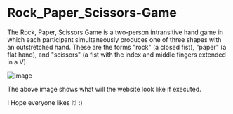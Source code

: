 # Rock_Paper_Scissors-Game
The Rock, Paper, Scissors Game is a two-person intransitive hand game in which each participant simultaneously produces one of three shapes with an outstretched hand. These are the forms "rock" (a closed fist), "paper" (a flat hand), and "scissors" (a fist with the index and middle fingers extended in a V).

![image](https://github.com/anoushkadhar123/Rock_Paper_Scissors-Game/assets/128288400/a37f55e0-53aa-4028-8bf4-08e99ede60a9)

The above image shows what will the website look like if executed.

I Hope everyone likes it! :) 
